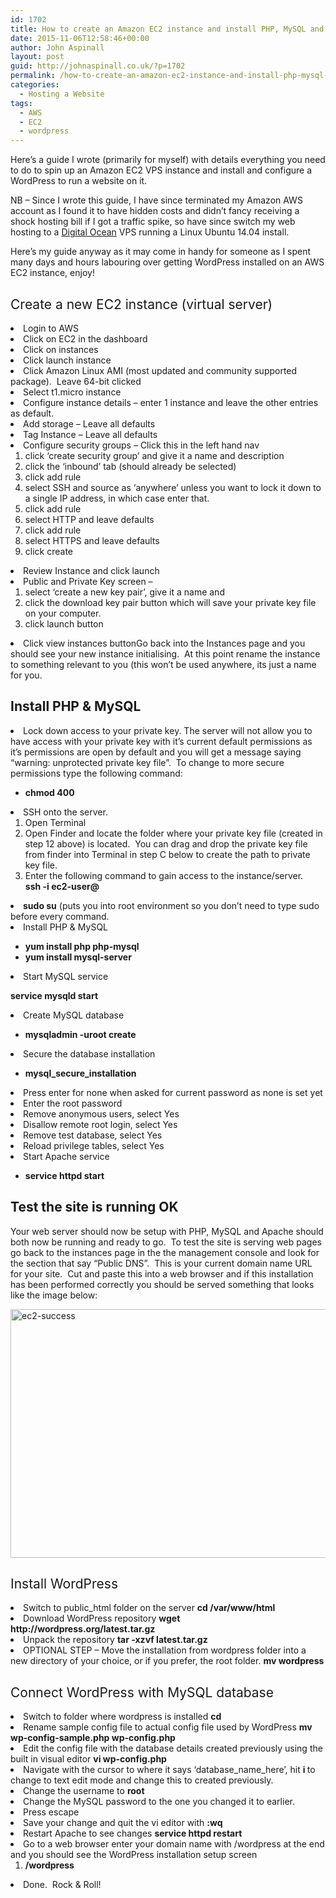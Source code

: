 ```yaml
---
id: 1702
title: How to create an Amazon EC2 instance and install PHP, MySQL and WordPress on AWS
date: 2015-11-06T12:58:46+00:00
author: John Aspinall
layout: post
guid: http://johnaspinall.co.uk/?p=1702
permalink: /how-to-create-an-amazon-ec2-instance-and-install-php-mysql-and-wordpress-on-aws/
categories:
  - Hosting a Website
tags:
  - AWS
  - EC2
  - wordpress
---
```

Here&#8217;s a guide I wrote (primarily for myself) with details everything you need to do to spin up an Amazon EC2 VPS instance and install and configure a WordPress to run a website on it.

<!--more-->

NB &#8211; Since I wrote this guide, I have since terminated my Amazon AWS account as I found it to have hidden costs and didn&#8217;t fancy receiving a shock hosting bill if I got a traffic spike, so have since switch my web hosting to a [Digital Ocean](http://www.digitalocean.com) VPS running a Linux Ubuntu 14.04 install.

Here&#8217;s my guide anyway as it may come in handy for someone as I spent many days and hours labouring over getting WordPress installed on an AWS EC2 instance, enjoy!

## <span style="font-weight: 400;">Create a new EC2 instance (virtual server)</span>

<li style="font-weight: 400;">
  <span style="font-weight: 400;">Login to AWS</span>
</li>
<li style="font-weight: 400;">
  <span style="font-weight: 400;">Click on EC2 in the dashboard</span>
</li>
<li style="font-weight: 400;">
  <span style="font-weight: 400;">Click on instances</span>
</li>
<li style="font-weight: 400;">
  <span style="font-weight: 400;">Click launch instance</span>
</li>
<li style="font-weight: 400;">
  <span style="font-weight: 400;">Click Amazon Linux AMI (most updated and community supported package).  Leave 64-bit clicked</span>
</li>
<li style="font-weight: 400;">
  <span style="font-weight: 400;">Select t1.micro instance </span>
</li>
<li style="font-weight: 400;">
  <span style="font-weight: 400;">Configure instance details &#8211; enter 1 instance and leave the other entries as default. </span>
</li>
<li style="font-weight: 400;">
  <span style="font-weight: 400;">Add storage &#8211; Leave all defaults</span>
</li>
<li style="font-weight: 400;">
  <span style="font-weight: 400;">Tag Instance &#8211; Leave all defaults</span>
</li>
<li style="font-weight: 400;">
  <span style="font-weight: 400;">Configure security groups &#8211; Click this in the left hand nav</span> <ol>
    <li style="font-weight: 400;">
      <span style="font-weight: 400;">click ‘create security group’ and give it a name and description</span>
    </li>
    <li style="font-weight: 400;">
      <span style="font-weight: 400;">click the ‘inbound’ tab (should already be selected)</span>
    </li>
    <li style="font-weight: 400;">
      <span style="font-weight: 400;">click add rule</span>
    </li>
    <li style="font-weight: 400;">
      <span style="font-weight: 400;">select SSH and source as ‘anywhere’ unless you want to lock it down to a single IP address, in which case enter that.</span>
    </li>
    <li style="font-weight: 400;">
      <span style="font-weight: 400;">click add rule</span>
    </li>
    <li style="font-weight: 400;">
      <span style="font-weight: 400;">select HTTP and leave defaults</span>
    </li>
    <li style="font-weight: 400;">
      <span style="font-weight: 400;">click add rule</span>
    </li>
    <li style="font-weight: 400;">
      <span style="font-weight: 400;">select HTTPS and leave defaults</span>
    </li>
    <li style="font-weight: 400;">
      <span style="font-weight: 400;">click create</span>
    </li>
  </ol>
</li>

<li style="font-weight: 400;">
  <span style="font-weight: 400;">Review Instance and click launch</span>
</li>
<li style="font-weight: 400;">
  <span style="font-weight: 400;">Public and Private Key screen &#8211;</span> <ol>
    <li style="font-weight: 400;">
      <span style="font-weight: 400;">select ‘create a new key pair’, give it a name and </span>
    </li>
    <li style="font-weight: 400;">
      <span style="font-weight: 400;">click the download key pair button which will save your private key file on your computer. </span>
    </li>
    <li style="font-weight: 400;">
      <span style="font-weight: 400;">click launch button</span>
    </li>
  </ol>
</li>

<li style="font-weight: 400;">
  <span style="font-weight: 400;">Click view instances buttonGo back into the Instances page and you should see your new instance initialising.  At this point rename the instance to something relevant to you (this won’t be used anywhere, its just a name for you.</span>
</li>

## **Install PHP & MySQL**

<li style="font-weight: 400;">
  <span style="font-weight: 400;">Lock down access to your private key. The server will not allow you to have access with your private key with it’s current default permissions as it’s permissions are open by default and you will get a message saying “warning: unprotected private key file”.  To change to more secure permissions type the following command:</span>
</li>

  * ****chmod 400 <path to private key>****

<li style="font-weight: 400;">
  <span style="font-weight: 400;">SSH onto the server.</span> <ol>
    <li style="font-weight: 400;">
      <span style="font-weight: 400;">Open Terminal</span>
    </li>
    <li style="font-weight: 400;">
      <span style="font-weight: 400;">Open Finder and locate the folder where your private key file (created in step 12 above) is located.  You can drag and drop the private key file from finder into Terminal in step C below to create the path to private key file.</span>
    </li>
    <li style="font-weight: 400;">
      <span style="font-weight: 400;">Enter the following command to gain access to the instance/server.  </span><span style="font-weight: 400;"><br /> </span><b>ssh -i <path to private key> ec2-user@<your public dns address></b>
    </li>
  </ol>
</li>

<li style="font-weight: 400;">
  <b>sudo su</b><span style="font-weight: 400;"> (puts you into root environment so you don’t need to type sudo before every command.</span>
</li>
<li style="font-weight: 400;">
  <span style="font-weight: 400;">Install PHP & MySQL</span>
</li>

  * ****yum install php php-mysql****
  * **yum install mysql-server**

<li style="font-weight: 400;">
  <span style="font-weight: 400;">Start MySQL service</span>
</li>

****service mysqld start****

<li style="font-weight: 400;">
  <span style="font-weight: 400;">Create MySQL database</span>
</li>

  * ****mysqladmin -uroot create <database name>****

<li style="font-weight: 400;">
  <span style="font-weight: 400;">Secure the database installation</span>
</li>

  * ****mysql\_secure\_installation****

<li style="font-weight: 400;">
  <span style="font-weight: 400;">Press enter for none when asked for current password as none is set yet</span>
</li>
<li style="font-weight: 400;">
  <span style="font-weight: 400;">Enter the root password</span>
</li>
<li style="font-weight: 400;">
  <span style="font-weight: 400;">Remove anonymous users, select Yes</span>
</li>
<li style="font-weight: 400;">
  <span style="font-weight: 400;">Disallow remote root login, select Yes</span>
</li>
<li style="font-weight: 400;">
  <span style="font-weight: 400;">Remove test database, select Yes</span>
</li>
<li style="font-weight: 400;">
  <span style="font-weight: 400;">Reload privilege tables, select Yes</span>
</li>

<li style="font-weight: 400;">
  <span style="font-weight: 400;">Start Apache service</span>
</li>

  * ****service httpd start****

## Test the site is running OK

Your web server should now be setup with PHP, MySQL and Apache should both now be running and ready to go.  To test the site is serving web pages go back to the instances page in the the management console and look for the section that say “Public DNS”.  This is your current domain name URL for your site.  Cut and paste this into a web browser and if this installation has been performed correctly you should be served something that looks like the image below:

[<img class="aligncenter size-full wp-image-1703" src="http://johnaspinall.co.uk/wp-content/uploads/2015/11/ec2-success.gif" alt="ec2-success" width="617" height="398" />](http://johnaspinall.co.uk/wp-content/uploads/2015/11/ec2-success.gif)

## <span style="font-weight: 400;">Install WordPress</span>

<li style="font-weight: 400;">
  <span style="font-weight: 400;">Switch to public_html folder on the server </span><b>cd /var/www/html</b>
</li>
<li style="font-weight: 400;">
  <span style="font-weight: 400;">Download WordPress repository </span><b>wget http://wordpress.org/latest.tar.gz</b>
</li>
<li style="font-weight: 400;">
  <span style="font-weight: 400;">Unpack the repository </span><b>tar -xzvf latest.tar.gz</b>
</li>
<li style="font-weight: 400;">
  <span style="font-weight: 400;">OPTIONAL STEP &#8211; Move the installation from wordpress folder into a new directory of your choice, or if you prefer, the root folder. </span><b>mv wordpress <new location></b>
</li>

## <span style="font-weight: 400;">Connect WordPress with MySQL database</span>

<li style="font-weight: 400;">
  <span style="font-weight: 400;">Switch to folder where wordpress is installed </span><b>cd <location></b>
</li>
<li style="font-weight: 400;">
  <span style="font-weight: 400;">Rename sample config file to actual config file used by WordPress </span><b>mv wp-config-sample.php wp-config.php</b>
</li>
<li style="font-weight: 400;">
  <span style="font-weight: 400;">Edit the config file with the database details created previously using the built in visual editor </span><b>vi wp-config.php </b>
</li>
<li style="font-weight: 400;">
  <span style="font-weight: 400;">Navigate with the cursor to where it says ‘database_name_here’, hit </span><b>i </b><span style="font-weight: 400;">to change to text edit mode and change this to </span><b><your database name></b><span style="font-weight: 400;"> created previously.  </span>
</li>
<li style="font-weight: 400;">
  <span style="font-weight: 400;">Change the username to </span><b>root</b>
</li>
<li style="font-weight: 400;">
  <span style="font-weight: 400;">Change the MySQL password to the one you changed it to earlier.</span>
</li>
<li style="font-weight: 400;">
  <span style="font-weight: 400;">Press escape</span>
</li>
<li style="font-weight: 400;">
  <span style="font-weight: 400;">Save your change and quit the vi editor with </span><b>:wq</b>
</li>
<li style="font-weight: 400;">
  <span style="font-weight: 400;">Restart Apache to see changes </span><b>service httpd restart</b>
</li>
<li style="font-weight: 400;">
  <span style="font-weight: 400;">Go to a web browser enter your domain name with /wordpress at the end and you should see the WordPress installation setup screen</span> <ol>
    <li style="font-weight: 400;">
      <b><your domain name>/wordpress</b>
    </li>
  </ol>
</li>

<li style="font-weight: 400;">
  <span style="font-weight: 400;">Done.  Rock & Roll!</span>
</li>

&nbsp;
